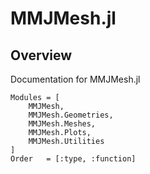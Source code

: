 # MMJMesh.jl

## Overview

Documentation for MMJMesh.jl

```@autodocs
Modules = [
    MMJMesh, 
    MMJMesh.Geometries,
    MMJMesh.Meshes,
    MMJMesh.Plots,
    MMJMesh.Utilities
]
Order   = [:type, :function]
```

